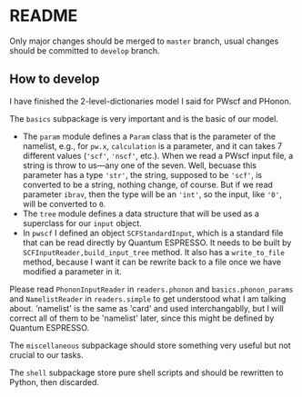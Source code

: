 # README

Only major changes should be merged to `master` branch, usual changes should be committed to `develop` branch.

## How to develop

I have finished the 2-level-dictionaries model I said for PWscf and PHonon.

The `basics` subpackage is very important and is the basic of our model.

- The `param` module defines a `Param` class that is the parameter of the namelist, e.g., for `pw.x`, `calculation` is a parameter, and it can takes 7 different values (`'scf'`, `'nscf'`, etc.). When we read a PWscf input file, a string is throw to us—any one of the seven. Well, becuase this parameter has a type `'str'`, the string, supposed to be `'scf'`, is converted to be a string, nothing change, of course. But if we read parameter `ibrav`, then the type will be an `'int'`, so the input, like `'0'`, will be converted to `0`.
- The `tree` module defines a data structure that will be used as a superclass for our `input` object.
- In `pwscf` I defined an object `SCFStandardInput`, which is a standard file that can be read directly by Quantum ESPRESSO. It needs to be built by `SCFInputReader,build_input_tree` method. It also has a `write_to_file` method, because I want it can be rewrite back to a file once we have modified a parameter in it.

Please read `PhononInputReader` in `readers.phonon` and `basics.phonon_params` and `NamelistReader` in `readers.simple` to get understood what I am talking about. 'namelist' is the same as 'card' and used interchangablly, but I will correct all of them to be 'namelist' later, since this might be defined by Quantum ESPRESSO.

The `miscellaneous` subpackage should store something very useful but not crucial to our tasks.

The `shell` subpackage store pure shell scripts and should be rewritten to Python, then discarded. 